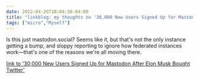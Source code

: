 ```yaml
---
date: 2022-04-26T10:04:38-04:00
title: "linkblog: my thoughts on '30,000 New Users Signed Up for Mastodon After Elon Musk Bought Twitter'"
tags: ["micro","Myself"]
---
```

Is this just mastodon.social? Seems like it, but that's not the only instance getting a bump, and sloppy reporting to ignore how federated instances work—that's one of the reasons we're all moving there.
 
[link to '30,000 New Users Signed Up for Mastodon After Elon Musk Bought Twitter'](https://www.vice.com/en/article/n7npd7/30000-new-users-signed-up-for-mastodon-after-elon-musk-bought-twitter)
